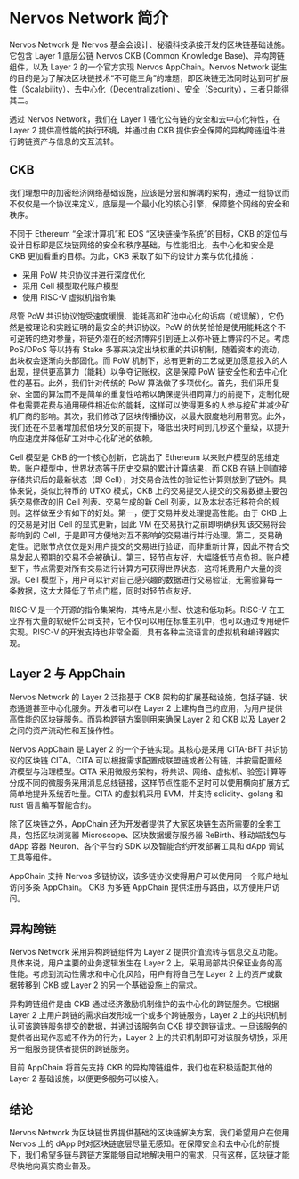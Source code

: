 # Nervos Network 简介

Nervos Network 是 Nervos 基金会设计、秘猿科技承接开发的区块链基础设施。它包含 Layer 1 底层公链 Nervos CKB (Common Knowledge Base)、异构跨链组件，以及 Layer 2 的一个官方实现 Nervos AppChain。Nervos Network 诞生的目的是为了解决区块链技术“不可能三角”的难题，即区块链无法同时达到可扩展性（Scalability）、去中心化（Decentralization）、安全（Security），三者只能得其二。

透过 Nervos Network，我们在 Layer 1 强化公有链的安全和去中心化特性，在 Layer 2 提供高性能的执行环境，并通过由 CKB 提供安全保障的异构跨链组件进行跨链资产与信息的交互流转。

## CKB

我们理想中的加密经济网络基础设施，应该是分层和解耦的架构，通过一组协议而不仅仅是一个协议来定义，底层是一个最小化的核心引擎，保障整个网络的安全和秩序。

不同于 Ethereum “全球计算机”和 EOS “区块链操作系统”的目标，CKB 的定位与设计目标即是区块链网络的安全和秩序基础。与性能相比，去中心化和安全是 CKB 更加看重的目标。为此，CKB 采取了如下的设计方案与优化措施：

- 采用 PoW 共识协议并进行深度优化
- 采用 Cell 模型取代账户模型
- 使用 RISC-V 虚拟机指令集

尽管 PoW 共识协议饱受速度缓慢、能耗高和矿池中心化的诟病（或误解），它仍然是被理论和实践证明的最安全的共识协议。PoW 的优势恰恰是使用能耗这个不可逆转的绝对参量，将链外潜在的经济博弈引到链上以弥补链上博弈的不足。考虑 PoS/DPoS 等以持有 Stake 多寡来决定出块权重的共识机制，随着资本的流动，出块权会逐渐向头部固化。而 PoW 机制下，总有更新的工艺或更加愿意投入的人出现，提供更高算力（能耗）以争夺记账权。这是保障 PoW 链安全性和去中心化性的基石。此外，我们针对传统的 PoW 算法做了多项优化。首先，我们采用复杂、全面的算法而不是简单的重复性哈希以确保提供相同算力的前提下，定制化硬件也需要花费与通用硬件相近似的能耗，这样可以使得更多的人参与挖矿并减少矿机厂商的影响。其次，我们修改了区块传播协议，以最大限度地利用带宽。此外，我们还在不显著增加叔伯块分叉的前提下，降低出块时间到几秒这个量级，以提升响应速度并降低矿工对中心化矿池的依赖。

Cell 模型是 CKB 的一个核心创新，它跳出了 Ethereum 以来账户模型的思维定势。账户模型中，世界状态等于历史交易的累计计算结果，而 CKB 在链上则直接存储共识后的最新状态（即 Cell），对交易合法性的验证性计算则放到了链外。具体来说，类似比特币的 UTXO 模式，CKB 上的交易提交人提交的交易数据主要包括交易修改的旧 Cell 列表、交易生成的新 Cell 列表，以及本状态迁移符合的规则。这样做至少有如下的好处。第一，便于交易并发处理提高性能。由于 CKB 上的交易是对旧 Cell 的显式更新，因此 VM 在交易执行之前即明确获知该交易将会影响到的 Cell，于是即可方便地对互不影响的交易进行并行处理。第二，交易确定性。记账节点仅仅是对用户提交的交易进行验证，而非重新计算，因此不符合交易发起人预期的交易不会被确认。第三，轻节点友好，大幅降低节点负担。账户模型下，节点需要对所有交易进行计算方可获得世界状态，这将耗费用户大量的资源。Cell 模型下，用户可以针对自己感兴趣的数据进行交易验证，无需验算每一条数据，这大大降低了节点门槛，同时对轻节点友好。

RISC-V 是一个开源的指令集架构，其特点是小型、快速和低功耗。RISC-V 在工业界有大量的软硬件公司支持，它不仅可以用在标准主机中，也可以通过专用硬件实现。RISC-V 的开发支持也非常全面，具有各种主流语言的虚拟机和编译器实现。

## Layer 2 与 AppChain

Nervos Network 的 Layer 2 泛指基于 CKB 架构的扩展基础设施，包括子链、状态通道甚至中心化服务。开发者可以在 Layer 2 上建构自己的应用，为用户提供高性能的区块链服务。而异构跨链方案则用来确保 Layer 2 和 CKB 以及 Layer 2 之间的资产流动性和互操作性。

Nervos AppChain 是 Layer 2 的一个子链实现。其核心是采用 CITA-BFT 共识协议的区块链 CITA。CITA 可以根据需求配置成联盟链或者公有链，并按需配置经济模型与治理模型。CITA 采用微服务架构，将共识、网络、虚拟机、验签计算等分成不同的微服务采用消息总线链接，这样节点性能不足时可以使用横向扩展方式简单地提升系统吞吐量。CITA 的虚拟机采用 EVM，并支持 solidity、golang 和 rust 语言编写智能合约。

除了区块链之外，AppChain 还为开发者提供了大家区块链生态所需要的全套工具，包括区块浏览器 Microscope、区块数据缓存服务器 ReBirth、移动端钱包与 dApp 容器 Neuron、各个平台的 SDK 以及智能合约开发部署工具和 dApp 调试工具等组件。

AppChain 支持 Nervos 多链协议，该多链协议使得用户可以使用同一个账户地址访问多条 AppChain。 CKB 为多链 AppChain 提供注册与路由，以方便用户访问。

## 异构跨链

Nervos Network 采用异构跨链组件为 Layer 2 提供价值流转与信息交互功能。具体来说，用户主要的业务逻辑发生在 Layer 2 上，采用局部共识保证业务的高性能。考虑到流动性需求和中心化风险，用户有将自己在 Layer 2 上的资产或数据转移到 CKB 或 Layer 2 的另一个基础设施上的需求。

异构跨链组件是由 CKB 通过经济激励机制维护的去中心化的跨链服务。它根据 Layer 2 上用户跨链的需求自发形成一个或多个跨链服务，Layer 2 上的共识机制认可该跨链服务提交的数据，并通过该服务向 CKB 提交跨链请求。一旦该服务的提供者出现作恶或不作为的行为，Layer 2 上的共识机制即可对该服务切换，采用另一组服务提供者提供的跨链服务。

目前 AppChain 将首先支持 CKB 的异构跨链组件，我们也在积极适配其他的 Layer 2 基础设施，以便更多服务可以接入。

## 结论

Nervos Network 为区块链世界提供基础的区块链解决方案，我们希望用户在使用 Nervos 上的 dApp 时对区块链底层尽量无感知。在保障安全和去中心化的前提下，我们希望多链与跨链方案能够自动地解决用户的需求，只有这样，区块链才能尽快地向真实商业普及。